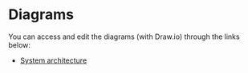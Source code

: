 # Diagrams

You can access and edit the diagrams (with Draw.io) through the links below:

- [System architecture](https://app.diagrams.net/?src=about#Hnohns%2Fsemesterproject3%2Fmain%2Fdocs%2Fdiagrams%2FSystem%20architecture.drawio)
